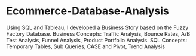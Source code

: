 # Ecommerce-Database-Analysis
Using SQL and Tableau, I developed a Business Story based on the Fuzzy Factory Database. Business Concepts: Traffic Analysis, Bounce Rates, A/B Test Analysis, Funnel Analysis, Product Portfolio Analysis. SQL Concepts: Temporary Tables, Sub Queries, CASE and Pivot, Trend Analysis
